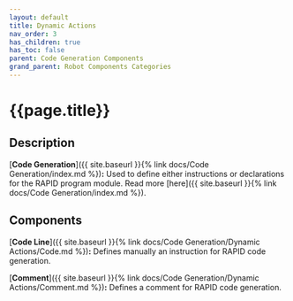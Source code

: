```yaml
---
layout: default
title: Dynamic Actions
nav_order: 3
has_children: true
has_toc: false
parent: Code Generation Components
grand_parent: Robot Components Categories
---
```


# **{{page.title}}**

## **Description**

[**Code Generation**]({{ site.baseurl }}{% link docs/Code Generation/index.md %})**:** Used to define either instructions or declarations for the RAPID program module. Read more [here]({{ site.baseurl }}{% link docs/Code Generation/index.md %}).

## **Components**

[**Code Line**]({{ site.baseurl }}{% link docs/Code Generation/Dynamic Actions/Code.md %})**:** Defines manually an instruction for RAPID code generation.

[**Comment**]({{ site.baseurl }}{% link docs/Code Generation/Dynamic Actions/Comment.md %})**:** Defines a comment for RAPID code generation.
